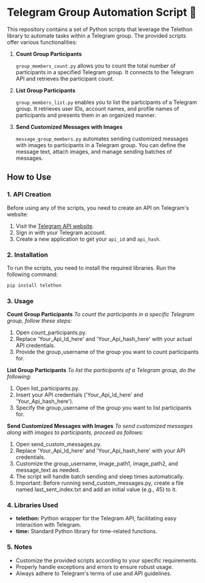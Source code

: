 # Telegram Group Automation Script 📲

This repository contains a set of Python scripts that leverage the Telethon library to automate tasks within a Telegram group. The provided scripts offer various functionalities:

1. **Count Group Participants**

   `group_members_count.py` allows you to count the total number of participants in a specified Telegram group. It connects to the Telegram API and retrieves the participant count.

2. **List Group Participants**

   `group_members_list.py` enables you to list the participants of a Telegram group. It retrieves user IDs, account names, and profile names of participants and presents them in an organized manner.

3. **Send Customized Messages with Images**

   `message_group_members.py` automates sending customized messages with images to participants in a Telegram group. You can define the message text, attach images, and manage sending batches of messages.

## How to Use

### 1. API Creation

Before using any of the scripts, you need to create an API on Telegram's website:
1. Visit the [Telegram API website](https://my.telegram.org/auth?to=apps).
2. Sign in with your Telegram account.
3. Create a new application to get your `api_id` and `api_hash`.

### 2. Installation
To run the scripts, you need to install the required libraries. Run the following command:

```bash
pip install telethon
```
### 3. Usage
**Count Group Participants**
*To count the participants in a specific Telegram group, follow these steps:*
1. Open count_participants.py.
2. Replace 'Your_Api_Id_here' and 'Your_Api_hash_here' with your actual API credentials.
3. Provide the group_username of the group you want to count participants for.

**List Group Participants**
*To list the participants of a Telegram group, do the following:*
1. Open list_participants.py.
2. Insert your API credentials ('Your_Api_Id_here' and 'Your_Api_hash_here').
3. Specify the group_username of the group you want to list participants for.

**Send Customized Messages with Images**
*To send customized messages along with images to participants, proceed as follows:*
1. Open send_custom_messages.py.
2. Replace 'Your_Api_Id_here' and 'Your_Api_hash_here' with your API credentials.
3. Customize the group_username, image_path1, image_path2, and message_text as needed.
4. The script will handle batch sending and sleep times automatically.
5. Important: Before running send_custom_messages.py, create a file named last_sent_index.txt and add an initial value (e.g., 45) to it.

### 4. Libraries Used
* **telethon:** Python wrapper for the Telegram API, facilitating easy interaction with Telegram.
* **time:** Standard Python library for time-related functions.

### 5. Notes
* Customize the provided scripts according to your specific requirements.
* Properly handle exceptions and errors to ensure robust usage.
* Always adhere to Telegram's terms of use and API guidelines.
